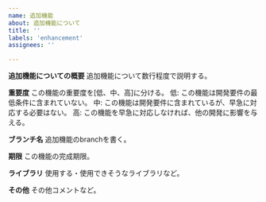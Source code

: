 ```yaml
---
name: 追加機能
about: 追加機能について
title: ''
labels: 'enhancement'
assignees: ''

---
```


**追加機能についての概要**
追加機能について数行程度で説明する。

**重要度**
この機能の重要度を[低、中、高]に分ける。
低: この機能は開発要件の最低条件に含まれていない。
中: この機能は開発要件に含まれているが、早急に対応する必要はない。
高: この機能を早急に対応しなければ、他の開発に影響を与える。

**ブランチ名**
追加機能のbranchを書く。

**期限**
この機能の完成期限。

**ライブラリ**
使用する・使用できそうなライブラリなど。

**その他**
その他コメントなど。
